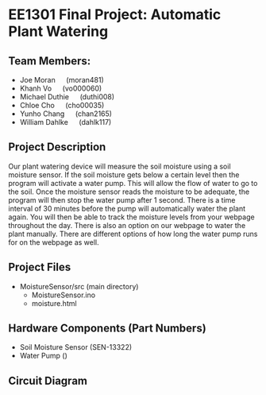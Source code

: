 # EE1301 Final Project: Automatic Plant Watering

## Team Members: 
- Joe Moran		       &emsp; (moran481)
- Khanh Vo		       &emsp; (vo000060) 
- Michael Duthie	   &emsp; (duthi008)
- Chloe Cho		       &emsp; (cho00035)
- Yunho Chang		     &emsp; (chan2165)
- William Dahlke     &emsp; (dahlk117)    	 

## Project Description
Our plant watering device will measure the soil moisture using a soil moisture sensor. If the soil moisture gets below a certain level then the program will activate a water pump. This will allow the flow of water to go to the soil. Once the moisture sensor reads the moisture to be adequate, the program will then stop the water pump after 1 second. There is a time interval of 30 minutes before the pump will automatically water the plant again. You will then be able to track the moisture levels from your webpage throughout the day. There is also an option on our webpage to water the plant manually. There are different options of how long the water pump runs for on the webpage as well.  

## Project Files
- MoistureSensor/src (main directory)
  - MoistureSensor.ino
  - moisture.html

## Hardware Components (Part Numbers)
- Soil Moisture Sensor (SEN-13322)
- Water Pump ()

## Circuit Diagram



